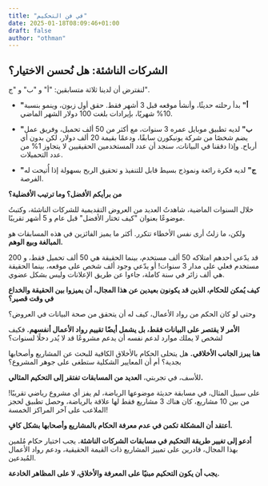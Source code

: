```yaml
---
title: "في فن التحكيم"
date: 2025-01-18T08:09:46+01:00
draft: false
author: "othman"
---
```


## الشركات الناشئة: هل نُحسن الاختيار؟

لنفترض أن لدينا ثلاثة متسابقين: "أ" و "ب" و "ج".

- **"أ"** بدأ رحلته حديثًا، وأنشأ موقعه قبل 3 أشهر فقط. حقق أول زبون، وينمو بنسبة 10% شهريًا، بإيرادات بلغت 100 دولار الشهر الماضي.

- **"ب"** لديه تطبيق موبايل عمره 3 سنوات، مع أكثر من 50 ألف تحميل، وفريق عمل يضم شخصًا من شركة يونيكورن سابقًا، ودعمًا بقيمة 20 ألف دولار، لكن بدون أي أرباح. وإذا دققنا في البيانات، سنجد أن عدد المستخدمين الحقيقيين لا يتجاوز 1% من عدد التحميلات.

- **"ج"** لديه فكرة رائعة ونموذج بسيط قابل للتنفيذ و تحقيق الربح بسهولة إذا أُتيحت له الفرصة.

**من برأيكم الأفضل؟ وما ترتيب الأفضلية؟**

خلال السنوات الماضية، شاهدتُ العديد من العروض التقديمية للشركات الناشئة، وكتبتُ موضوعًا بعنوان "كيف تختار الأفضل" قبل عام و 5 أشهر تقريبًا.

ولكن، ما زلتُ أرى نفس الأخطاء تتكرر. أكثر ما يميز الفائزين في هذه المسابقات هو **المبالغة وبيع الوهم.**

قد يدّعي أحدهم امتلاكه 50 ألف مستخدم، بينما الحقيقة هي 50 ألف تحميل فقط، و 200 مستخدم فعلي على مدار 3 سنوات! أو يدّعي وجود ألف شخص على موقعه، بينما الحقيقة هي ألف زائر في سنة كاملة، جاءوا عن طريق الإعلانات وليس بشكل عضوي.

**كيف يُمكن للحكام، الذين قد يكونون بعيدين عن هذا المجال، أن يميزوا بين الحقيقة والخداع في وقت قصير؟**

وحتى لو كان الحكم من رواد الأعمال، كيف له أن يتحقق من صحة البيانات في العروض؟

**الأمر لا يقتصر على البيانات فقط، بل يشمل أيضًا تقييم رواد الأعمال أنفسهم.** فكيف لشخص لا يملك موارد لدعم نفسه أن يدعم مشروعًا قد لا يُدر دخلًا لسنوات؟

**هنا يبرز الجانب الأخلاقي.** هل يتحلى الحكام بالأخلاق الكافية للبحث عن المشاريع وأصحابها بجدية؟ أم أن المعايير الشكلية ستطغى على جوهر المشروع؟

للأسف، في تجربتي، **العديد من المسابقات تفتقر إلى التحكيم المثالي.**

على سبيل المثال، في مسابقة حديثة موضوعها الرياضة، لم يفز أي مشروع رياضي تقريبًا! من بين 10 مشاريع، كان هناك 3 مشاريع فقط لها علاقة بالرياضة، وحصل تطبيق لحجز الملاعب على آخر المراكز الخمسة!

**أعتقد أن المشكلة تكمن في عدم معرفة الحكام بالمشاريع وأصحابها بشكل كافٍ.**

**أدعو إلى تغيير طريقة التحكيم في مسابقات الشركات الناشئة.** يجب اختيار حكام مُلمين بهذا المجال، قادرين على تمييز المشاريع ذات القيمة الحقيقية، ودعم رواد الأعمال المُبدعين.

**يجب أن يكون التحكيم مبنيًا على المعرفة والأخلاق، لا على المظاهر الخادعة.**
